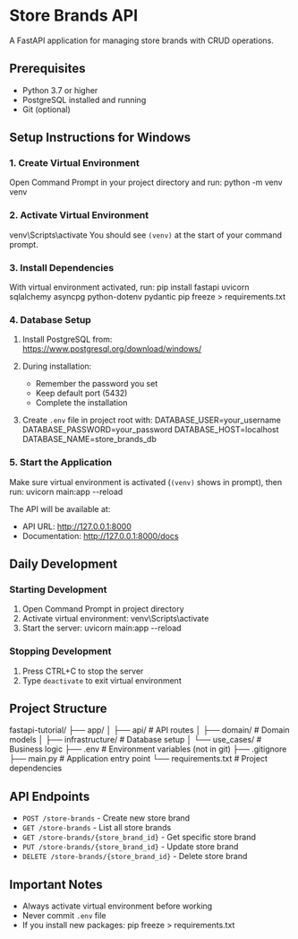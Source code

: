 # Store Brands API

A FastAPI application for managing store brands with CRUD operations.

## Prerequisites

- Python 3.7 or higher
- PostgreSQL installed and running
- Git (optional)

## Setup Instructions for Windows

### 1. Create Virtual Environment
Open Command Prompt in your project directory and run:
python -m venv venv

### 2. Activate Virtual Environment
venv\Scripts\activate
You should see `(venv)` at the start of your command prompt.

### 3. Install Dependencies
With virtual environment activated, run:
pip install fastapi uvicorn sqlalchemy asyncpg python-dotenv pydantic
pip freeze > requirements.txt

### 4. Database Setup
1. Install PostgreSQL from: https://www.postgresql.org/download/windows/
2. During installation:
   - Remember the password you set
   - Keep default port (5432)
   - Complete the installation

3. Create `.env` file in project root with:
DATABASE_USER=your_username
DATABASE_PASSWORD=your_password
DATABASE_HOST=localhost
DATABASE_NAME=store_brands_db

### 5. Start the Application
Make sure virtual environment is activated (`(venv)` shows in prompt), then run:
uvicorn main:app --reload

The API will be available at:
- API URL: http://127.0.0.1:8000
- Documentation: http://127.0.0.1:8000/docs

## Daily Development

### Starting Development
1. Open Command Prompt in project directory
2. Activate virtual environment:
venv\Scripts\activate
3. Start the server:
uvicorn main:app --reload

### Stopping Development
1. Press CTRL+C to stop the server
2. Type `deactivate` to exit virtual environment

## Project Structure
fastapi-tutorial/
├── app/
│ ├── api/ # API routes
│ ├── domain/ # Domain models
│ ├── infrastructure/ # Database setup
│ └── use_cases/ # Business logic
├── .env # Environment variables (not in git)
├── .gitignore
├── main.py # Application entry point
└── requirements.txt # Project dependencies

## API Endpoints

- `POST /store-brands` - Create new store brand
- `GET /store-brands` - List all store brands
- `GET /store-brands/{store_brand_id}` - Get specific store brand
- `PUT /store-brands/{store_brand_id}` - Update store brand
- `DELETE /store-brands/{store_brand_id}` - Delete store brand

## Important Notes

- Always activate virtual environment before working
- Never commit `.env` file
- If you install new packages:
pip freeze > requirements.txt